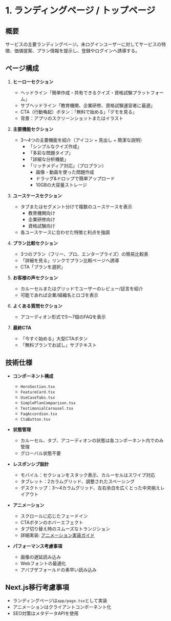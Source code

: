 # 1. ランディングページ / トップページ

## 概要

サービスの主要ランディングページ。未ログインユーザーに対してサービスの特徴、価値提案、プラン情報を提示し、登録やログインへ誘導する。

## ページ構成

1. **ヒーローセクション**

   - ヘッドライン「簡単作成・共有できるクイズ・資格試験プラットフォーム」
   - サブヘッドライン「教育機関、企業研修、資格試験運営者に最適」
   - CTA（行動喚起）ボタン：「無料で始める」「デモを見る」
   - 背景：アプリのスクリーンショットまたはイラスト

2. **主要機能セクション**

   - 3〜4つの主要機能を紹介（アイコン + 見出し + 簡潔な説明）
     - 「シンプルなクイズ作成」
     - 「多彩な問題タイプ」
     - 「詳細な分析機能」
     - 「リッチメディア対応」（プロプラン）
       - 画像・動画を使った問題作成
       - ドラッグ&ドロップで簡単アップロード
       - 10GBの大容量ストレージ

3. **ユースケースセクション**

   - タブまたはセグメント分けで複数のユースケースを表示
     - 教育機関向け
     - 企業研修向け
     - 資格試験向け
   - 各ユースケースに合わせた特徴と利点を強調

4. **プラン比較セクション**

   - 3つのプラン（フリー、プロ、エンタープライズ）の簡易比較表
   - 「詳細を見る」リンクでプラン比較ページへ誘導
   - CTA「プランを選択」

5. **お客様の声セクション**

   - カルーセルまたはグリッドでユーザーのレビュー/証言を紹介
   - 可能であれば企業/組織名とロゴを表示

6. **よくある質問セクション**

   - アコーディオン形式で5〜7個のFAQを表示

7. **最終CTA**
   - 「今すぐ始める」大型CTAボタン
   - 「無料プランでお試し」サブテキスト

## 技術仕様

- **コンポーネント構成**

  - `HeroSection.tsx`
  - `FeatureCard.tsx`
  - `UseCaseTabs.tsx`
  - `SimplePlanComparison.tsx`
  - `TestimonialCarousel.tsx`
  - `FaqAccordion.tsx`
  - `CtaButton.tsx`

- **状態管理**

  - カルーセル、タブ、アコーディオンの状態は各コンポーネント内でのみ管理
  - グローバル状態不要

- **レスポンシブ設計**

  - モバイル：セクションをスタック表示、カルーセルはスワイプ対応
  - タブレット：2カラムグリッド、調整されたスペーシング
  - デスクトップ：3〜4カラムグリッド、左右余白を広くとった中央揃えレイアウト

- **アニメーション**

  - スクロールに応じたフェードイン
  - CTAボタンのホバーエフェクト
  - タブ切り替え時のスムーズなトランジション
  - 詳細実装: [アニメーション実装ガイド](./page-23-animations-implementation.md)

- **パフォーマンス考慮事項**
  - 画像の遅延読み込み
  - Webフォントの最適化
  - アバブザフォールドの素早い読み込み

## Next.js移行考慮事項

- ランディングページは`app/page.tsx`として実装
- アニメーションはクライアントコンポーネント化
- SEO対策はメタデータAPIを使用
